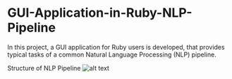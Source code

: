 # GUI-Application-in-Ruby-NLP-Pipeline
In this project, a GUI application for Ruby users is developed, that provides typical tasks of a common Natural Language Processing (NLP) pipeline.

Structure of NLP Pipeline
![alt text](https://github.com/joh-ga/GUI-Application-in-Ruby-NLP-Pipeline/blob/60bfd340b05231cc82f0f1a508db8d48bbcde1b3/pipeline-structure-overview.png)
